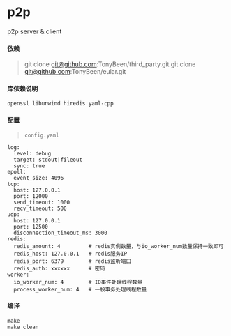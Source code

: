 # p2p
p2p server &amp; client

#### 依赖
> git clone git@github.com:TonyBeen/third_party.git
> git clone git@github.com:TonyBeen/eular.git

#### 库依赖说明
`openssl libunwind hiredis yaml-cpp`

#### 配置

> `config.yaml`

    log:
      level: debug
      target: stdout|fileout
      sync: true
    epoll:
      event_size: 4096
    tcp:
      host: 127.0.0.1
      port: 12000
      send_timeout: 1000
      recv_timeout: 500
    udp:
      host: 127.0.0.1
      port: 12500
      disconnection_timeout_ms: 3000
    redis:
      redis_amount: 4         # redis实例数量，与io_worker_num数量保持一致即可
      redis_host: 127.0.0.1   # redis服务IP
      redis_port: 6379        # redis监听端口
      redis_auth: xxxxxx      # 密码
    worker:
      io_worker_num: 4        # IO事件处理线程数量
      process_worker_num: 4   # 一般事务处理线程数量

#### 编译
    make
    make clean
